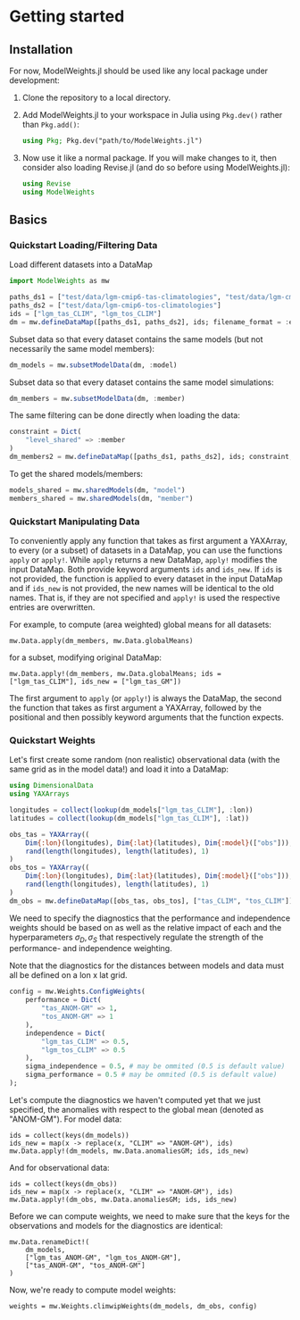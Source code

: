 # Getting started

## Installation

For now, ModelWeights.jl should be used like any local package under development:

1. Clone the repository to a local directory.

2. Add ModelWeights.jl to your workspace in Julia using `Pkg.dev()` rather than `Pkg.add()`:

    ````julia
    using Pkg; Pkg.dev("path/to/ModelWeights.jl")
    ````

3. Now use it like a normal package. If you will make changes to it, then consider also
loading Revise.jl (and do so before using ModelWeights.jl):

    ````julia
    using Revise
    using ModelWeights
    ````


## Basics

### Quickstart Loading/Filtering Data
Load different datasets into a DataMap

````julia
import ModelWeights as mw

paths_ds1 = ["test/data/lgm-cmip6-tas-climatologies", "test/data/lgm-cmip5-tas-climatologies"]
paths_ds2 = ["test/data/lgm-cmip6-tos-climatologies"]
ids = ["lgm_tas_CLIM", "lgm_tos_CLIM"]
dm = mw.defineDataMap([paths_ds1, paths_ds2], ids; filename_format = :esmvaltool)
````

Subset data so that every dataset contains the same models (but not necessarily the same model members):

````julia
dm_models = mw.subsetModelData(dm, :model)
````

Subset data so that every dataset contains the same model simulations:

````julia
dm_members = mw.subsetModelData(dm, :member)
````

The same filtering can be done directly when loading the data: 

````julia
constraint = Dict(
    "level_shared" => :member
)
dm_members2 = mw.defineDataMap([paths_ds1, paths_ds2], ids; constraint, filename_format = :esmvaltool)
````

To get the shared models/members:

````julia
models_shared = mw.sharedModels(dm, "model")
members_shared = mw.sharedModels(dm, "member")
````

### Quickstart Manipulating Data

To conveniently apply any function that takes as first argument a YAXArray, to every (or a subset) of datasets in a DataMap, you can use the functions `apply` or `apply!`. While `apply` returns a new DataMap, `apply!` modifies the input DataMap.
Both provide keyword arguments `ids` and `ids_new`. If `ids` is not provided, the function is applied to every dataset in the input DataMap and if `ids_new` is not provided, the new names will be identical to the old names. That is, if they are not specified and `apply!` is used the respective entries are overwritten.

For example, to compute (area weighted) global means for all datasets:

```@example 
mw.Data.apply(dm_members, mw.Data.globalMeans)
```

for a subset, modifying original DataMap:

```@example 
mw.Data.apply!(dm_members, mw.Data.globalMeans; ids = ["lgm_tas_CLIM"], ids_new = ["lgm_tas_GM"])
```

The first argument to `apply` (or `apply!`) is always the DataMap, the second the function that takes as first argument a YAXArray, followed by the positional and then possibly keyword arguments that the function expects.


### Quickstart Weights

Let's first create some random (non realistic) observational data (with the same grid as in the model data!) and load it into a DataMap:

````julia
using DimensionalData
using YAXArrays

longitudes = collect(lookup(dm_models["lgm_tas_CLIM"], :lon))
latitudes = collect(lookup(dm_models["lgm_tas_CLIM"], :lat))

obs_tas = YAXArray((
    Dim{:lon}(longitudes), Dim{:lat}(latitudes), Dim{:model}(["obs"])),
    rand(length(longitudes), length(latitudes), 1)
)
obs_tos = YAXArray((
    Dim{:lon}(longitudes), Dim{:lat}(latitudes), Dim{:model}(["obs"])),
    rand(length(longitudes), length(latitudes), 1)
)
dm_obs = mw.defineDataMap([obs_tas, obs_tos], ["tas_CLIM", "tos_CLIM"])
````

We need to specify the diagnostics that the performance and independence weights should be based on as well as the relative impact of each and the hyperparameters $\sigma_D, \sigma_S$ that respectively regulate the strength of the performance- and independence weighting.

Note that the diagnostics for the distances between models and data must all be defined on a lon x lat grid.

````julia
config = mw.Weights.ConfigWeights(
    performance = Dict(
        "tas_ANOM-GM" => 1,
        "tos_ANOM-GM" => 1
    ),
    independence = Dict(
        "lgm_tas_CLIM" => 0.5,
        "lgm_tos_CLIM" => 0.5
    ),
    sigma_independence = 0.5, # may be ommited (0.5 is default value)
    sigma_performance = 0.5 # may be ommited (0.5 is default value)
);
````

Let's compute the diagnostics we haven't computed yet that we just specified, the anomalies with respect to the global mean (denoted as "ANOM-GM"). For model data:

```@example
ids = collect(keys(dm_models))
ids_new = map(x -> replace(x, "CLIM" => "ANOM-GM"), ids)
mw.Data.apply!(dm_models, mw.Data.anomaliesGM; ids, ids_new)
```

And for observational data:

```@example
ids = collect(keys(dm_obs))
ids_new = map(x -> replace(x, "CLIM" => "ANOM-GM"), ids)
mw.Data.apply!(dm_obs, mw.Data.anomaliesGM; ids, ids_new)
```

Before we can compute weights, we need to make sure that the keys for the observations and models for the diagnostics are identical:

```@example
mw.Data.renameDict!(
    dm_models,
    ["lgm_tas_ANOM-GM", "lgm_tos_ANOM-GM"],
    ["tas_ANOM-GM", "tos_ANOM-GM"]
)
```

Now, we're ready to compute model weights:

```@example
weights = mw.Weights.climwipWeights(dm_models, dm_obs, config)
```






